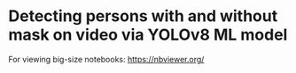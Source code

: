 # Detecting persons with and without mask on video via YOLOv8 ML model

For viewing big-size notebooks: https://nbviewer.org/
